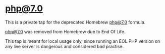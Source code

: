 # php@7.0

This is a private tap for the deprecated Homebrew php@7.0 formula.

php@7.0 was removed from Homebrew due to End Of Life. 

This tap is meant for local usage only, since running an EOL PHP version on any live server is dangerous and considered bad practise.
